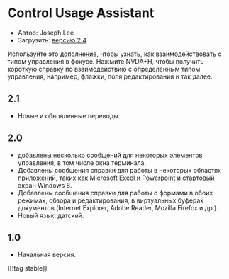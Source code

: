 # Control Usage Assistant #

* Автор: Joseph Lee
* Загрузить: [версию 2.4][1]

Используйте это дополнение, чтобы узнать, как взаимодействовать с типом
управления в фокусе. Нажмите NVDA+H, чтобы получить короткую справку по
взаимодействию с определённым типом управления, например, флажки, поля
редактирования и так далее.

## 2.1 ##

* Новые и обновленные переводы.


## 2.0 ##

* добавлены несколько сообщений для некоторых элементов управления, в том
  числе окна терминала.
* Добавлены сообщения справки для работы в некоторых областях приложений,
  таких как Microsoft Excel и Powerpoint и стартовый экран Windows 8.
* Добавлены сообщения справки для работы с формами в обоих режимах, обзора и
  редактирования, в виртуальных буферах документов (Internet Explorer, Adobe
  Reader, Mozilla Firefox и др.).
* Новый язык: датский.


## 1.0 ##

* Начальная версия.

[[!tag stable]]

[1]: http://addons.nvda-project.org/files/get.php?file=cua
